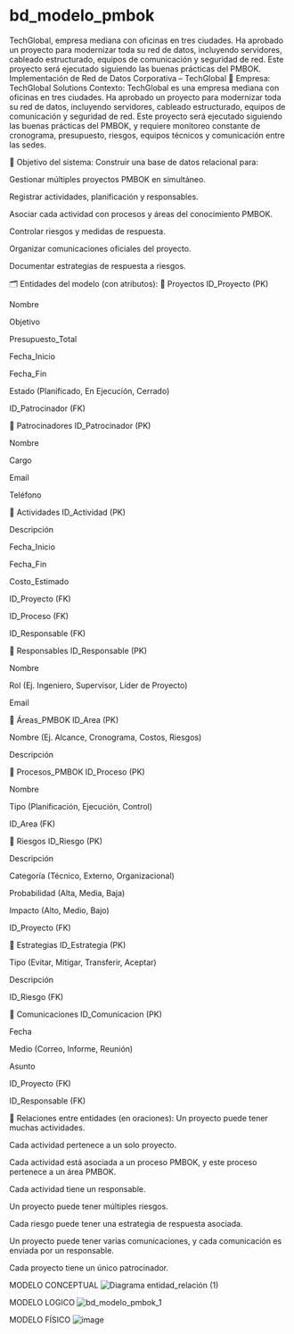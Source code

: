# bd_modelo_pmbok
TechGlobal, empresa mediana con oficinas en tres ciudades. Ha aprobado un proyecto para modernizar toda su red de datos, incluyendo servidores, cableado estructurado, equipos de comunicación y seguridad de red. Este proyecto será ejecutado siguiendo las buenas prácticas del PMBOK.
Implementación de Red de Datos Corporativa – TechGlobal
🏢 Empresa: TechGlobal Solutions
Contexto:
TechGlobal es una empresa mediana con oficinas en tres ciudades. Ha aprobado un proyecto para modernizar toda su red de datos, incluyendo servidores, cableado estructurado, equipos de comunicación y seguridad de red. Este proyecto será ejecutado siguiendo las buenas prácticas del PMBOK, y requiere monitoreo constante de cronograma, presupuesto, riesgos, equipos técnicos y comunicación entre las sedes.

🎯 Objetivo del sistema:
Construir una base de datos relacional para:

Gestionar múltiples proyectos PMBOK en simultáneo.

Registrar actividades, planificación y responsables.

Asociar cada actividad con procesos y áreas del conocimiento PMBOK.

Controlar riesgos y medidas de respuesta.

Organizar comunicaciones oficiales del proyecto.

Documentar estrategias de respuesta a riesgos.

🗂️ Entidades del modelo (con atributos):
🔹 Proyectos
ID_Proyecto (PK)

Nombre

Objetivo

Presupuesto_Total

Fecha_Inicio

Fecha_Fin

Estado (Planificado, En Ejecución, Cerrado)

ID_Patrocinador (FK)

🔹 Patrocinadores
ID_Patrocinador (PK)

Nombre

Cargo

Email

Teléfono

🔹 Actividades
ID_Actividad (PK)

Descripción

Fecha_Inicio

Fecha_Fin

Costo_Estimado

ID_Proyecto (FK)

ID_Proceso (FK)

ID_Responsable (FK)

🔹 Responsables
ID_Responsable (PK)

Nombre

Rol (Ej. Ingeniero, Supervisor, Líder de Proyecto)

Email

🔹 Áreas_PMBOK
ID_Area (PK)

Nombre (Ej. Alcance, Cronograma, Costos, Riesgos)

Descripción

🔹 Procesos_PMBOK
ID_Proceso (PK)

Nombre

Tipo (Planificación, Ejecución, Control)

ID_Area (FK)

🔹 Riesgos
ID_Riesgo (PK)

Descripción

Categoría (Técnico, Externo, Organizacional)

Probabilidad (Alta, Media, Baja)

Impacto (Alto, Medio, Bajo)

ID_Proyecto (FK)

🔹 Estrategias
ID_Estrategia (PK)

Tipo (Evitar, Mitigar, Transferir, Aceptar)

Descripción

ID_Riesgo (FK)

🔹 Comunicaciones
ID_Comunicacion (PK)

Fecha

Medio (Correo, Informe, Reunión)

Asunto

ID_Proyecto (FK)

ID_Responsable (FK)

🔗 Relaciones entre entidades (en oraciones):
Un proyecto puede tener muchas actividades.

Cada actividad pertenece a un solo proyecto.

Cada actividad está asociada a un proceso PMBOK, y este proceso pertenece a un área PMBOK.

Cada actividad tiene un responsable.

Un proyecto puede tener múltiples riesgos.

Cada riesgo puede tener una estrategia de respuesta asociada.

Un proyecto puede tener varias comunicaciones, y cada comunicación es enviada por un responsable.

Cada proyecto tiene un único patrocinador.

MODELO CONCEPTUAL
![Diagrama entidad_relación (1)](https://github.com/user-attachments/assets/de35d439-a1b9-4793-a56a-df5eb442b258)

MODELO LOGICO
![bd_modelo_pmbok_1](https://github.com/user-attachments/assets/ca5117f7-feab-4b15-b8ae-6369a3830e17)


MODELO FÍSICO
![image](https://github.com/user-attachments/assets/e44bcfc1-c26e-407a-b563-8c86ddc0b96d)

